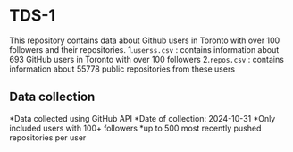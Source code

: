 # TDS-1
This repository contains data about Github users in Toronto with over 100 followers and their repositories.
1.`userss.csv` : contains information about 693 GitHub users in Toronto with over 100 followers
2.`repos.csv` : contains information about 55778 public repositories from these users

## Data collection

*Data collected using GitHub API
*Date of collection: 2024-10-31
*Only included users with 100+ followers
*up to 500 most recently pushed repositories per user
